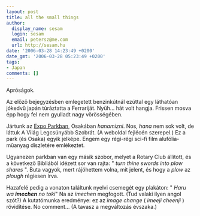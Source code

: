 ```yaml
---
layout: post
title: all the small things
author:
  display_name: sesam
  login: sesam
  email: petersz@me.com
  url: http://sesam.hu
date: '2006-03-28 14:23:49 +0200'
date_gmt: '2006-03-28 05:23:49 +0200'
tags:
- Japan
comments: []
---
```


Apróságok.

Az előző bejegyzésben emlegetett benzinkútnál ezúttal egy láthatóan jókedvű japán túráztatta a Ferrariját. Nyüh... hát volt hangja. Frissen mosva épp hogy fel nem gyulladt nagy vörösségében.

Jártunk az [Expo Parkban](http://park.expo70.or.jp/index.html), Osakában _hanamizni_. Nos, _hana_ nem sok volt, de láttuk A Világ Legcsúnyább Szobrát. (A weboldal fejlécén szerepel.) Ez a park (és Osaka) egyik jelképe. Engem egy régi-régi sci-fi film alufólia-műanyag díszletére emlékeztet.

Ugyanezen parkban van egy másik szobor, melyet a Rotary Club állított, és a következő Bibliából idézett sor van rajta: " _turn thine swords into plow shares_ ". Buta vagyok, mert rájöhettem volna, mit jelent, és hogy a _plow_ az _plough_ régiesen írva.

Hazafelé pedig a vonaton találtunk nyelvi csemegét egy plakáton: " _Haru wa **imechen** no toki_" Na az _imechen_ megfogott. (Tud valaki ilyen angol szót?) A kutatómunka eredménye: ez az _image change_ ( _imeeji cheenji_ ) rövidítése. No comment... (A tavasz a megváltozás évszaka.)
